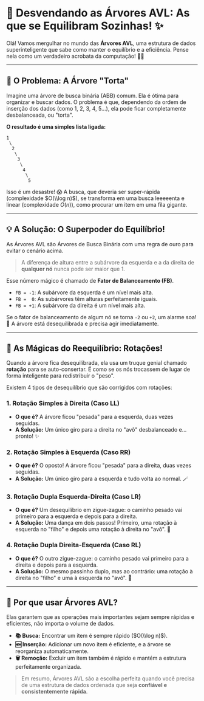
# 🌳 Desvendando as Árvores AVL: As que se Equilibram Sozinhas\! ✨

Olá\! Vamos mergulhar no mundo das **Árvores AVL**, uma estrutura de dados superinteligente que sabe como manter o equilíbrio e a eficiência. Pense nela como um verdadeiro acrobata da computação\! 🤸‍♀️

-----

## 🤔 O Problema: A Árvore "Torta"

Imagine uma árvore de busca binária (ABB) comum. Ela é ótima para organizar e buscar dados. O problema é que, dependendo da ordem de inserção dos dados (como 1, 2, 3, 4, 5...), ela pode ficar completamente desbalanceada, ou "torta".

**O resultado é uma simples lista ligada:**

```
1
 \
  2
   \
    3
     \
      4
       \
        5
```

Isso é um desastre\! 😱 A busca, que deveria ser super-rápida (complexidade $O(\\log n)$), se transforma em uma busca leeeeenta e linear (complexidade $O(n)$), como procurar um item em uma fila gigante.

-----

## 💡 A Solução: O Superpoder do Equilíbrio\!

As Árvores AVL são Árvores de Busca Binária com uma regra de ouro para evitar o cenário acima.

> A diferença de altura entre a subárvore da esquerda e a da direita de **qualquer nó** nunca pode ser maior que 1.

Esse número mágico é chamado de **Fator de Balanceamento (FB)**.

  * `FB = -1`: A subárvore da esquerda é um nível mais alta.
  * `FB =  0`: As subárvores têm alturas perfeitamente iguais.
  * `FB = +1`: A subárvore da direita é um nível mais alta.

Se o fator de balanceamento de algum nó se torna `-2` ou `+2`, um alarme soa\! 🚨 A árvore está desequilibrada e precisa agir imediatamente.

-----

## 🔄 As Mágicas do Reequilíbrio: Rotações\!

Quando a árvore fica desequilibrada, ela usa um truque genial chamado **rotação** para se auto-consertar. É como se os nós trocassem de lugar de forma inteligente para redistribuir o "peso".

Existem 4 tipos de desequilíbrio que são corrigidos com rotações:

### 1\. Rotação Simples à Direita (Caso LL)

  * **O que é?** A árvore ficou "pesada" para a esquerda, duas vezes seguidas.
  * **A Solução:** Um único giro para a direita no "avô" desbalanceado e... pronto\! ✨

### 2\. Rotação Simples à Esquerda (Caso RR)

  * **O que é?** O oposto\! A árvore ficou "pesada" para a direita, duas vezes seguidas.
  * **A Solução:** Um único giro para a esquerda e tudo volta ao normal. 🪄

### 3\. Rotação Dupla Esquerda-Direita (Caso LR)

  * **O que é?** Um desequilíbrio em zigue-zague: o caminho pesado vai primeiro para a esquerda e depois para a direita.
  * **A Solução:** Uma dança em dois passos\! Primeiro, uma rotação à esquerda no "filho" e depois uma rotação à direita no "avô". 💃

### 4\. Rotação Dupla Direita-Esquerda (Caso RL)

  * **O que é?** O outro zigue-zague: o caminho pesado vai primeiro para a direita e depois para a esquerda.
  * **A Solução:** O mesmo passinho duplo, mas ao contrário: uma rotação à direita no "filho" e uma à esquerda no "avô". 🕺

-----

## 🚀 Por que usar Árvores AVL?

Elas garantem que as operações mais importantes sejam sempre rápidas e eficientes, não importa o volume de dados.

  * **📚 Busca:** Encontrar um item é sempre rápido ($O(\\log n)$).
  * **🆕 Inserção:** Adicionar um novo item é eficiente, e a árvore se reorganiza automaticamente.
  * **🗑️ Remoção:** Excluir um item também é rápido e mantém a estrutura perfeitamente organizada.

> Em resumo, Árvores AVL são a escolha perfeita quando você precisa de uma estrutura de dados ordenada que seja **confiável e consistentemente rápida**.